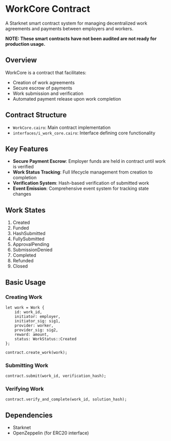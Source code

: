 # WorkCore Contract

A Starknet smart contract system for managing decentralized work agreements and payments between employers and workers.

<b>NOTE: These smart contracts have not been audited are not ready for production usage.</b>

## Overview

WorkCore is a contract that facilitates:

- Creation of work agreements
- Secure escrow of payments
- Work submission and verification
- Automated payment release upon work completion

## Contract Structure

- `WorkCore.cairo`: Main contract implementation
- `interfaces/i_work_core.cairo`: Interface defining core functionality

## Key Features

- **Secure Payment Escrow**: Employer funds are held in contract until work is verified
- **Work Status Tracking**: Full lifecycle management from creation to completion
- **Verification System**: Hash-based verification of submitted work
- **Event Emission**: Comprehensive event system for tracking state changes

## Work States

1. Created
2. Funded
3. HashSubmitted
4. FullySubmitted
5. ApprovalPending
6. SubmissionDenied
7. Completed
8. Refunded
9. Closed

## Basic Usage

### Creating Work

```cairo
let work = Work {
    id: work_id,
    initiator: employer,
    initiator_sig: sig1,
    provider: worker,
    provider_sig: sig2,
    reward: amount,
    status: WorkStatus::Created
};

contract.create_work(work);
```

### Submitting Work

```cairo
contract.submit(work_id, verification_hash);
```

### Verifying Work

```cairo
contract.verify_and_complete(work_id, solution_hash);
```

## Dependencies

- Starknet
- OpenZeppelin (for ERC20 interface)
